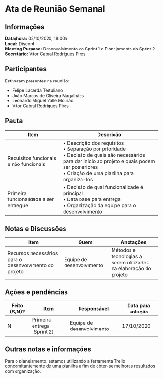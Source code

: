 # Ata de Reunião Semanal

## Informações
**Data/hora:** 03/10/2020, 18:00h   
**Local:** Discord    
**Meeting Purpose:** Desenvolvimento da Sprint 1 e Planejamento da Sprint 2<br>
**Secretário:** Vítor Cabral Rodrigues Pires

## Participantes
Estiveram presentes na reunião:
- Felipe Lacerda Tertuliano
- João Marcos de Oliveira Magalhães
- Leonardo Miguel Valle Mourão
- Vítor Cabral Rodrigues Pires

## Pauta

Item | Descrição
---- | ----
Requisitos funcionais e não funcionais | • Descrição dos requisitos <br>• Separação por prioridade <br>• Decisão de quais são necessários para dar inicio ao projeto e quais podem ser posteriores <br>• Criação de uma planilha para organiza-los
Primeira funcionalidade a ser entregue | • Decisão de qual funcionalidade é principal <br> • Data base para entrega <br>  • Organização da equipe para o desenvolvimento <br> 


## Notas e Discussões
Item | Quem | Anotações |
---- | ---- | ---- |
Recursos necessários para o desenvolvimento do projeto | Equipe de desenvolvimento | Métodos e tecnologias a serem utilizados na elaboração do projeto |

## Ações e pendências
| Feito (S/N)? | Item | Responsável | Data para solução |
| ---- | ---- | ---- | ---- |
| N | Primeira entrega (Sprint 2) | Equipe de desenvolvimento | 17/10/2020 |

## Outras notas e informações
Para o planejamento, estamos utilizando a ferramenta Trello concomitantemente de uma planilha a fim de obter-se melhores resultados com organização.